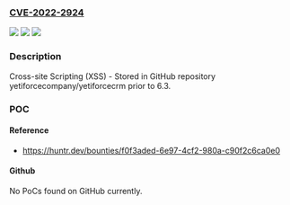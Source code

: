 ### [CVE-2022-2924](https://cve.mitre.org/cgi-bin/cvename.cgi?name=CVE-2022-2924)
![](https://img.shields.io/static/v1?label=Product&message=yetiforcecompany%2Fyetiforcecrm&color=blue)
![](https://img.shields.io/static/v1?label=Version&message=n%2Fa&color=blue)
![](https://img.shields.io/static/v1?label=Vulnerability&message=CWE-79%20Improper%20Neutralization%20of%20Input%20During%20Web%20Page%20Generation%20('Cross-site%20Scripting')&color=brighgreen)

### Description

Cross-site Scripting (XSS) - Stored in GitHub repository yetiforcecompany/yetiforcecrm prior to 6.3.

### POC

#### Reference
- https://huntr.dev/bounties/f0f3aded-6e97-4cf2-980a-c90f2c6ca0e0

#### Github
No PoCs found on GitHub currently.

